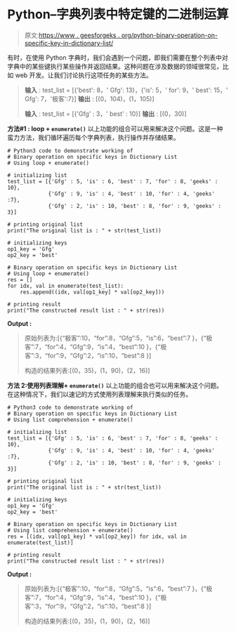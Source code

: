 # Python–字典列表中特定键的二进制运算

> 原文:[https://www . geesforgeks . org/python-binary-operation-on-specific-key-in-dictionary-list/](https://www.geeksforgeeks.org/python-binary-operation-on-specific-keys-in-dictionary-list/)

有时，在使用 Python 字典时，我们会遇到一个问题，即我们需要在整个列表中对字典中的某些键执行某些操作并返回结果。这种问题在涉及数据的领域很常见，比如 web 开发。让我们讨论执行这项任务的某些方法。

> **输入** : test_list = [{'best': 8，' Gfg': 13}，{'is': 5，' for': 9，' best': 15，' Gfg': 7，'极客':7}]
> **输出** : [(0，104)，(1，105)]
> 
> **输入** : test_list = [{'Gfg' : 3，' best' : 10}]
> **输出** : [(0，30)]

**方法#1 : loop + `enumerate()`**
以上功能的组合可以用来解决这个问题。这是一种蛮力方法，我们循环遍历每个字典列表，执行操作并存储结果。

```
# Python3 code to demonstrate working of 
# Binary operation on specific keys in Dictionary List
# Using loop + enumerate()

# initializing list
test_list = [{'Gfg' : 5, 'is' : 6, 'best' : 7, 'for' : 8, 'geeks' : 10},
             {'Gfg' : 9, 'is' : 4, 'best' : 10, 'for' : 4, 'geeks' :7},
             {'Gfg' : 2, 'is' : 10, 'best' : 8, 'for' : 9, 'geeks' : 3}]

# printing original list
print("The original list is : " + str(test_list))

# initializing keys 
op1_key = 'Gfg'
op2_key = 'best'

# Binary operation on specific keys in Dictionary List
# Using loop + enumerate()
res = []
for idx, val in enumerate(test_list):
    res.append((idx, val[op1_key] * val[op2_key]))

# printing result 
print("The constructed result list : " + str(res)) 
```

**Output :**

> 原始列表为:[{“极客”:10，“for”:8，“Gfg”:5，“is”:6，“best”:7 }，{“极客”:7，“for”:4，“Gfg”:9，“is”:4，“best”:10 }，{“极客”:3，“for”:9，“Gfg”:2，“is”:10，“best”:8 }]
> 
> 构造的结果列表:[(0，35)，(1，90)，(2，16)]

**方法 2:使用列表理解+ `enumerate()`**
以上功能的组合也可以用来解决这个问题。在这种情况下，我们以速记的方式使用列表理解来执行类似的任务。

```
# Python3 code to demonstrate working of 
# Binary operation on specific keys in Dictionary List
# Using list comprehension + enumerate()

# initializing list
test_list = [{'Gfg' : 5, 'is' : 6, 'best' : 7, 'for' : 8, 'geeks' : 10},
             {'Gfg' : 9, 'is' : 4, 'best' : 10, 'for' : 4, 'geeks' :7},
             {'Gfg' : 2, 'is' : 10, 'best' : 8, 'for' : 9, 'geeks' : 3}]

# printing original list
print("The original list is : " + str(test_list))

# initializing keys 
op1_key = 'Gfg'
op2_key = 'best'

# Binary operation on specific keys in Dictionary List
# Using list comprehension + enumerate()
res = [(idx, val[op1_key] * val[op2_key]) for idx, val in enumerate(test_list)]

# printing result 
print("The constructed result list : " + str(res)) 
```

**Output :**

> 原始列表为:[{“极客”:10，“for”:8，“Gfg”:5，“is”:6，“best”:7 }，{“极客”:7，“for”:4，“Gfg”:9，“is”:4，“best”:10 }，{“极客”:3，“for”:9，“Gfg”:2，“is”:10，“best”:8 }]
> 
> 构造的结果列表:[(0，35)，(1，90)，(2，16)]